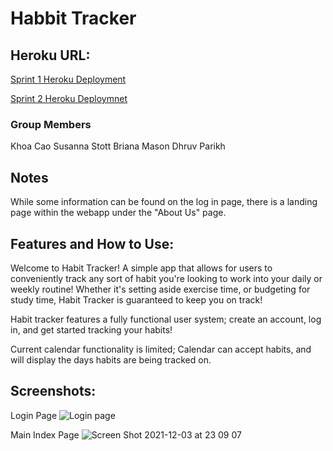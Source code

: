# Habbit Tracker

## Heroku URL:

[Sprint 1 Heroku Deployment](https://habit-tracker-csc4530.herokuapp.com/)

[Sprint 2 Heroku Deploymnet](https://habit-tracker-csc4530-sprint2.herokuapp.com/)

### Group Members

Khoa Cao
Susanna Stott
Briana Mason
Dhruv Parikh


## Notes

While some information can be found on the log in page, there is a landing page within the webapp under the "About Us" page.

## Features and How to Use:

Welcome to Habit Tracker! A simple app that allows for users to conveniently track any sort of habit you're looking to work into your daily or weekly routine! Whether it's setting aside exercise time, or budgeting for study time, Habit Tracker is guaranteed to keep you on track!

Habit tracker features a fully functional user system; create an account, log in, and get started tracking your habits!

Current calendar functionality is limited; Calendar can accept habits, and will display the days habits are being tracked on.

## Screenshots:
Login Page
![Login page](https://cdn.discordapp.com/attachments/902243050410094686/910347033611730954/unknown.png)

Main Index Page
![Screen Shot 2021-12-03 at 23 09 07](https://user-images.githubusercontent.com/49083802/144697087-e4bf5159-5086-461e-938e-f7a5fe6d9b3c.png)




